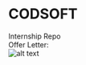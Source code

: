 # CODSOFT
Internship Repo<br>
Offer Letter:<br>
![alt text](https://github.com/Hemanksh-Mistry/CODSOFT/blob/main/offer.png?raw=true)
